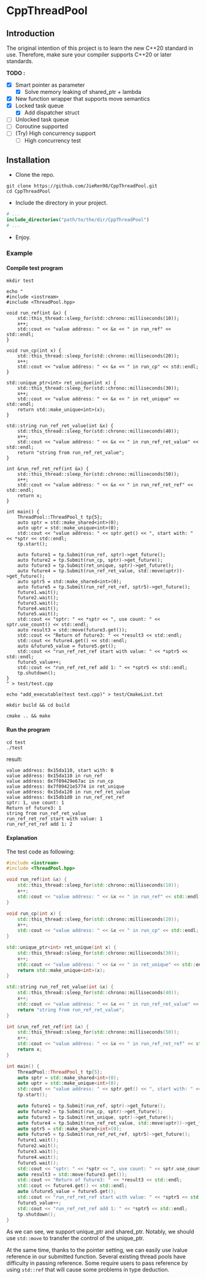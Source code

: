# CppThreadPool

## Introduction

The original intention of this project is to learn the new C++20 standard in use. Therefore, make sure your compiler
supports C++20 or later standards.

**TODO :**

- [x] Smart pointer as parameter
    - [x] Solve memory leaking of shared_ptr + lambda
- [x] New function wrapper that supports move semantics
- [x] Locked task queue
    - [x] Add dispatcher struct
- [ ] Unlocked task queue
- [ ] Coroutine supported
- [ ] (Try) High concurrency support
    - [ ] High concurrency test

[comment]: <> (- [ ] &#40;Maybe&#41; Higher performance smart pointer than shared_ptr)

## Installation

- Clone the repo.

```shell
git clone https://github.com/JieRen98/CppThreadPool.git
cd CppThreadPool
```

- Include the directory in your project.

```cmake
# ...
include_directories("path/to/the/dir/CppThreadPool")
# ...
```

- Enjoy.

### Example

#### Compile test program

```shell
mkdir test

echo "
#include <iostream>
#include <ThreadPool.hpp>

void run_ref(int &x) {
    std::this_thread::sleep_for(std::chrono::milliseconds(10));
    x++;
    std::cout << "value address: " << &x << " in run_ref" << std::endl;
}

void run_cp(int x) {
    std::this_thread::sleep_for(std::chrono::milliseconds(20));
    x++;
    std::cout << "value address: " << &x << " in run_cp" << std::endl;
}

std::unique_ptr<int> ret_unique(int x) {
    std::this_thread::sleep_for(std::chrono::milliseconds(30));
    x++;
    std::cout << "value address: " << &x << " in ret_unique" << std::endl;
    return std::make_unique<int>(x);
}

std::string run_ref_ret_value(int &x) {
    std::this_thread::sleep_for(std::chrono::milliseconds(40));
    x++;
    std::cout << "value address: " << &x << " in run_ref_ret_value" << std::endl;
    return "string from run_ref_ret_value";
}

int &run_ref_ret_ref(int &x) {
    std::this_thread::sleep_for(std::chrono::milliseconds(50));
    x++;
    std::cout << "value address: " << &x << " in run_ref_ret_ref" << std::endl;
    return x;
}

int main() {
    ThreadPool::ThreadPool_t tp{5};
    auto sptr = std::make_shared<int>(0);
    auto uptr = std::make_unique<int>(0);
    std::cout << "value address: " << sptr.get() << ", start with: " << *sptr << std::endl;
    tp.start();

    auto future1 = tp.Submit(run_ref, sptr)->get_future();
    auto future2 = tp.Submit(run_cp, sptr)->get_future();
    auto future3 = tp.Submit(ret_unique, sptr)->get_future();
    auto future4 = tp.Submit(run_ref_ret_value, std::move(uptr))->get_future();
    auto sptr5 = std::make_shared<int>(0);
    auto future5 = tp.Submit(run_ref_ret_ref, sptr5)->get_future();
    future1.wait();
    future2.wait();
    future3.wait();
    future4.wait();
    future5.wait();
    std::cout << "sptr: " << *sptr << ", use count: " << sptr.use_count() << std::endl;
    auto result3 = std::move(future3.get());
    std::cout << "Return of future3: " << *result3 << std::endl;
    std::cout << future4.get() << std::endl;
    auto &future5_value = future5.get();
    std::cout << "run_ref_ret_ref start with value: " << *sptr5 << std::endl;
    future5_value++;
    std::cout << "run_ref_ret_ref add 1: " << *sptr5 << std::endl;
    tp.shutdown();
}
" > test/test.cpp

echo "add_executable(test test.cpp)" > test/CmakeList.txt

mkdir build && cd build

cmake .. && make
```

#### Run the program

```shell
cd test
./test
```

result:

```
value address: 0x15da110, start with: 0
value address: 0x15da110 in run_ref
value address: 0x7f09429e67ac in run_cp
value address: 0x7f09421e5774 in ret_unique
value address: 0x15da120 in run_ref_ret_value
value address: 0x15db1d0 in run_ref_ret_ref
sptr: 1, use count: 1
Return of future3: 1
string from run_ref_ret_value
run_ref_ret_ref start with value: 1
run_ref_ret_ref add 1: 2
```

#### Explanation

The test code as following:

```c++
#include <iostream>
#include <ThreadPool.hpp>

void run_ref(int &x) {
    std::this_thread::sleep_for(std::chrono::milliseconds(10));
    x++;
    std::cout << "value address: " << &x << " in run_ref" << std::endl;
}

void run_cp(int x) {
    std::this_thread::sleep_for(std::chrono::milliseconds(20));
    x++;
    std::cout << "value address: " << &x << " in run_cp" << std::endl;
}

std::unique_ptr<int> ret_unique(int x) {
    std::this_thread::sleep_for(std::chrono::milliseconds(30));
    x++;
    std::cout << "value address: " << &x << " in ret_unique" << std::endl;
    return std::make_unique<int>(x);
}

std::string run_ref_ret_value(int &x) {
    std::this_thread::sleep_for(std::chrono::milliseconds(40));
    x++;
    std::cout << "value address: " << &x << " in run_ref_ret_value" << std::endl;
    return "string from run_ref_ret_value";
}

int &run_ref_ret_ref(int &x) {
    std::this_thread::sleep_for(std::chrono::milliseconds(50));
    x++;
    std::cout << "value address: " << &x << " in run_ref_ret_ref" << std::endl;
    return x;
}

int main() {
    ThreadPool::ThreadPool_t tp{5};
    auto sptr = std::make_shared<int>(0);
    auto uptr = std::make_unique<int>(0);
    std::cout << "value address: " << sptr.get() << ", start with: " << *sptr << std::endl;
    tp.start();

    auto future1 = tp.Submit(run_ref, sptr)->get_future();
    auto future2 = tp.Submit(run_cp, sptr)->get_future();
    auto future3 = tp.Submit(ret_unique, sptr)->get_future();
    auto future4 = tp.Submit(run_ref_ret_value, std::move(uptr))->get_future();
    auto sptr5 = std::make_shared<int>(0);
    auto future5 = tp.Submit(run_ref_ret_ref, sptr5)->get_future();
    future1.wait();
    future2.wait();
    future3.wait();
    future4.wait();
    future5.wait();
    std::cout << "sptr: " << *sptr << ", use count: " << sptr.use_count() << std::endl;
    auto result3 = std::move(future3.get());
    std::cout << "Return of future3: " << *result3 << std::endl;
    std::cout << future4.get() << std::endl;
    auto &future5_value = future5.get();
    std::cout << "run_ref_ret_ref start with value: " << *sptr5 << std::endl;
    future5_value++;
    std::cout << "run_ref_ret_ref add 1: " << *sptr5 << std::endl;
    tp.shutdown();
}
```

As we can see, we support unique_ptr and shared_ptr. Notably, we should use `std::move` to transfer the control of the
unique_ptr.

At the same time, thanks to the pointer setting, we can easily use lvalue reference in our submitted function. Several
existing thread pools have difficulty in passing reference. Some require users to pass reference by using `std::ref`
that will cause some problems in type deduction.
